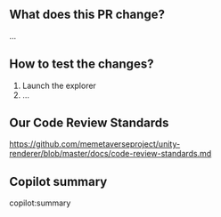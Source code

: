 ## What does this PR change?

<!--
In case you are fixing any specific issue, please refer to it with `fix: #issue_number`.
In case you are implementing a new feature, please write a detailed description about it.
As an optional step, you can link or add any useful external documentation to give more context about the proposed changes (for example: design/architecture documents, figma links, screenshots, etc.).
-->

...

## How to test the changes?

<!--
Explain how to test the feature (or fix) for someone who doesn't know anything about this implementation:
At very least add the specific URL from which to test the build and add to it any param you think it would be needed.
-->

1. Launch the explorer
2. ...

## Our Code Review Standards

https://github.com/memetaverseproject/unity-renderer/blob/master/docs/code-review-standards.md

## Copilot summary

copilot:summary
